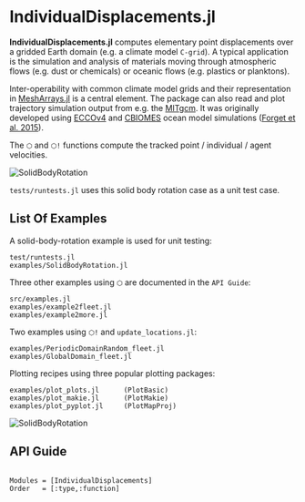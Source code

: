 # IndividualDisplacements.jl

**IndividualDisplacements.jl** computes elementary point displacements over a gridded Earth domain (e.g. a climate model `C-grid`). A typical application is the simulation and analysis of materials moving through atmospheric flows (e.g. dust or chemicals) or oceanic flows (e.g. plastics or planktons).

Inter-operability with common climate model grids and their representation in [MeshArrays.jl](https://github.com/JuliaClimate/MeshArrays.jl) is a central element. The package can also read and plot trajectory simulation output from e.g. the [MITgcm](https://mitgcm.readthedocs.io/en/latest/?badge=latest). It was originally developed using [ECCOv4](https://eccov4.readthedocs.io/en/latest/) and [CBIOMES](https://cbiomes.readthedocs.io/en/latest/) ocean model simulations ([Forget et al. 2015](https://doi.org/10.5194/gmd-8-3071-2015)).

The `⬡` and `⬡!` functions compute the tracked point / individual / agent velocities. 

![SolidBodyRotation](https://github.com/JuliaClimate/IndividualDisplacements.jl/raw/master/examples/SolidBodyRotation.png)

`tests/runtests.jl` uses this solid body rotation case as a unit test case.


## List Of Examples

A solid-body-rotation example is used for unit testing:

```
test/runtests.jl
examples/SolidBodyRotation.jl
```

Three other examples using `⬡`  are documented in the `API Guide`:

```
src/examples.jl
examples/example2fleet.jl
examples/example2more.jl
```

Two examples using `⬡!` and `update_locations.jl`:

```
examples/PeriodicDomainRandom_fleet.jl
examples/GlobalDomain_fleet.jl
```

Plotting recipes using three popular plotting packages:

```
examples/plot_plots.jl		(PlotBasic)
examples/plot_makie.jl		(PlotMakie)
examples/plot_pyplot.jl		(PlotMapProj)
```

![SolidBodyRotation](https://github.com/JuliaClimate/IndividualDisplacements.jl/raw/master/examples/LatLonCap300mDepth.png)

## API Guide

```@index
```

```@autodocs
Modules = [IndividualDisplacements]
Order   = [:type,:function]
```

